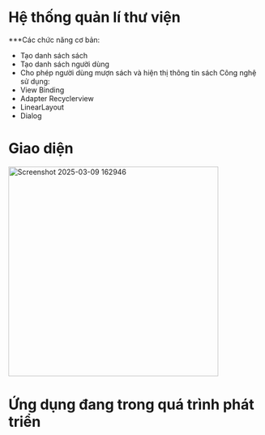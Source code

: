 # Hệ thống quản lí thư viện
***Các chức năng cơ bản:
  - Tạo danh sách sách
  - Tạo danh sách người dùng
  - Cho phép người dùng mượn sách và hiện thị thông tin sách
Công nghệ sử dụng:
  - View Binding
  - Adapter Recyclerview
  - LinearLayout
  - Dialog

# Giao diện
<img width="414" alt="Screenshot 2025-03-09 162946" src="https://github.com/user-attachments/assets/16e9d28e-48bf-46d1-9f60-d42847e7f204" />

# Ứng dụng đang trong quá trình phát triển
